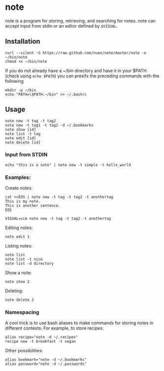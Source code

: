note
====

note is a program for storing, retrieving, and searching for notes. note can accept input from stdin or an editor defined by `$VISUAL`.

## Installation

    curl --silent -G https://raw.github.com/nuex/note/master/note -o ~/bin/note
    chmod +x ~/bin/note

If you do not already have a ~/bin directory and have it in your $PATH (check
using `echo $PATH`) you can
prexifx the preceding commands with the following

    mkdir -p ~/bin
    echo "PATH=\$PATH:~/bin" >> ~/.bashrc

## Usage

    note new -t tag -t tag2
    note new -t tag1 -t tag2 -d ~/.bookmarks
    note show [id]
    note list -t tag
    note edit [id]
    note delete [id]

### Input from STDIN

    echo "this is a note" | note new -t simple -t hello_world

### Examples:

Create notes:

    cat <<EOS | note new -t tag -t tag2 -t anothertag
    This is my note.
    This is another sentence.
    EOS

    VISUAL=vim note new -t tag -t tag2 -t anothertag

Editing notes:

    note edit 1

Listing notes:

    note list
    note list -t nice
    note list -d directory

Show a note:

    note show 2

Deleting:

    note delete 2

### Namespacing

A cool trick is to use bash aliases to make commands for storing notes in different contexts. For example, to store recipes:

    alias recipe="note -d ~/.recipes"
    recipe new -t breakfast -t vegan

Other possibilities:

    alias bookmark="note -d ~/.bookmarks"
    alias password="note -d ~/.passwords"
